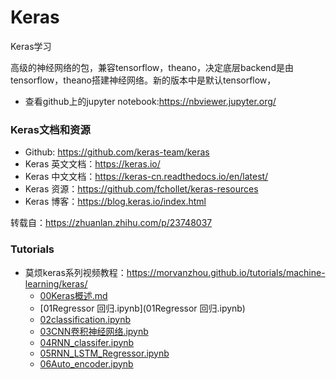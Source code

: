 # Keras
Keras学习

高级的神经网络的包，兼容tensorflow，theano，决定底层backend是由tensorflow，theano搭建神经网络。新的版本中是默认tensorflow，

* 查看github上的jupyter notebook:https://nbviewer.jupyter.org/

### Keras文档和资源

* Github: https://github.com/keras-team/keras
* Keras 英文文档：https://keras.io/
* Keras 中文文档：https://keras-cn.readthedocs.io/en/latest/
* Keras 资源：https://github.com/fchollet/keras-resources
* Keras 博客：https://blog.keras.io/index.html

转载自：https://zhuanlan.zhihu.com/p/23748037


### Tutorials

* 莫烦keras系列视频教程：https://morvanzhou.github.io/tutorials/machine-learning/keras/
    * [00Keras概述.md](00Keras概述.md)
    * [01Regressor 回归.ipynb](01Regressor 回归.ipynb)
    * [02classification.ipynb](02classification.ipynb)
    * [03CNN卷积神经网络.ipynb](03CNN卷积神经网络.ipynb)
    * [04RNN_classifer.ipynb](04RNN_classifer.ipynb)
    * [05RNN_LSTM_Regressor.ipynb](05RNN_LSTM_Regressor.ipynb)
    * [06Auto_encoder.ipynb](06Auto_encoder.ipynb)













